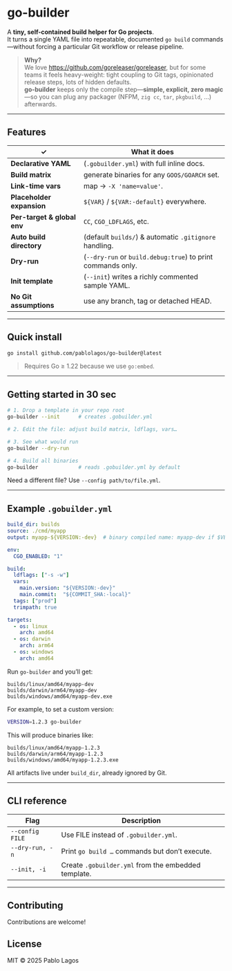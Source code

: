 # go-builder

A **tiny, self-contained build helper for Go projects**.  
It turns a single YAML file into repeatable, documented `go build` commands—without forcing a particular Git workflow or release pipeline.

> **Why?**  
> We love <https://github.com/goreleaser/goreleaser>, but for some teams it feels heavy-weight: tight coupling to Git tags, opinionated release steps, lots of hidden defaults.  
> **go-builder** keeps only the compile step—**simple, explicit, zero magic**—so you can plug any packager (NFPM, `zig cc`, `tar`, `pkgbuild`, …) afterwards.

---

## Features

| ✓                           | What it does                                                |
|-----------------------------|-------------------------------------------------------------|
| **Declarative YAML**        | (`.gobuilder.yml`) with full inline docs.                   |
| **Build matrix**            | generate binaries for any `GOOS/GOARCH` set.                |
| **Link-time vars**          | map → `-X 'name=value'`.                                    |
| **Placeholder expansion**   | `${VAR}` / `${VAR:-default}` everywhere.                    |
| **Per-target & global env** | `CC`, `CGO_LDFLAGS`, etc.                                   |
| **Auto build directory**    | (default `builds/`) & automatic `.gitignore` handling.      |
| **Dry-run**                 | (`--dry-run` or `build.debug:true`) to print commands only. |
| **Init template**           | (`--init`) writes a richly commented sample YAML.           |
| **No Git assumptions**      | use any branch, tag or detached HEAD.                       |

---

## Quick install

```bash
go install github.com/pablolagos/go-builder@latest
````

> Requires Go ≥ 1.22 because we use `go:embed`.

---

## Getting started in 30 sec

```bash
# 1. Drop a template in your repo root
go-builder --init      # creates .gobuilder.yml

# 2. Edit the file: adjust build matrix, ldflags, vars…

# 3. See what would run
go-builder --dry-run

# 4. Build all binaries
go-builder             # reads .gobuilder.yml by default
```

Need a different file? Use `--config path/to/file.yml`.

---

## Example `.gobuilder.yml`

```yaml
build_dir: builds
source: ./cmd/myapp
output: myapp-${VERSION:-dev}  # binary compiled name: myapp-dev if $VERSION is defined it will replace "dev"

env:
  CGO_ENABLED: "1"

build:
  ldflags: ["-s -w"]
  vars:
    main.version: "${VERSION:-dev}"
    main.commit:  "${COMMIT_SHA:-local}"
  tags: ["prod"]
  trimpath: true

targets:
  - os: linux
    arch: amd64
  - os: darwin
    arch: arm64
  - os: windows
    arch: amd64
```

Run `go-builder` and you’ll get:

```
builds/linux/amd64/myapp-dev
builds/darwin/arm64/myapp-dev
builds/windows/amd64/myapp-dev.exe
```

For example, to set a custom version:

```bash
VERSION=1.2.3 go-builder
```

This will produce binaries like:

```
builds/linux/amd64/myapp-1.2.3
builds/darwin/arm64/myapp-1.2.3
builds/windows/amd64/myapp-1.2.3.exe
```

All artifacts live under `build_dir`, already ignored by Git.

---

## CLI reference

| Flag            | Description                                         |
| --------------- | --------------------------------------------------- |
| `--config FILE` | Use FILE instead of `.gobuilder.yml`.               |
| `--dry-run, -n` | Print `go build …` commands but don’t execute.      |
| `--init, -i`    | Create `.gobuilder.yml` from the embedded template. |

---

## Contributing

Contributions are welcome!

## License

MIT © 2025 Pablo Lagos

```
